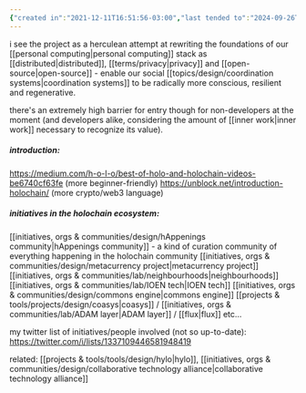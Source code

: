 ```yaml
---
{"created in":"2021-12-11T16:51:56-03:00","last tended to":"2024-09-26T15:21:43-03:00","tags":["technology","web3","distributedsystems","regeneration","socialoperatingsystems","design","lab","datamanagement","open-source","tool","initiative","🌱"],"relevancescore":95,"dg-publish":true,"notestage":["🌱"],"familiaritydegree":4,"created":"2021-12-11T16:51:56.443-03:00","updated":"2025-01-28T19:22:38.138-03:00","permalink":"/initiatives-orgs-and-communities/lab/holochain/","dgPassFrontmatter":true}
---
```


i see the project as a herculean attempt at rewriting the foundations of our [[personal computing\|personal computing]] stack as [[distributed\|distributed]], [[terms/privacy\|privacy]] and [[open-source\|open-source]] - enable our social [[topics/design/coordination systems\|coordination systems]] to be radically more conscious, resilient and regenerative.

there's an extremely high barrier for entry though for non-developers at the moment (and developers alike, considering the amount of [[inner work\|inner work]] necessary to recognize its value).

##### introduction:

https://medium.com/h-o-l-o/best-of-holo-and-holochain-videos-be6740cf63fe (more beginner-friendly)
https://unblock.net/introduction-holochain/ (more crypto/web3 language)

##### initiatives in the holochain ecosystem:

[[initiatives, orgs & communities/design/hAppenings community\|hAppenings community]] - a kind of curation community of everything happening in the holochain community
[[initiatives, orgs & communities/design/metacurrency project\|metacurrency project]]
[[initiatives, orgs & communities/lab/neighbourhoods\|neighbourhoods]]
[[initiatives, orgs & communities/lab/IOEN tech\|IOEN tech]]
[[initiatives, orgs & communities/design/commons engine\|commons engine]]
[[projects & tools/projects/design/coasys\|coasys]] / [[initiatives, orgs & communities/lab/ADAM layer\|ADAM layer]] / [[flux\|flux]]
etc...

my twitter list of initiatives/people involved (not so up-to-date): https://twitter.com/i/lists/1337109446581948419

related: [[projects & tools/tools/design/hylo\|hylo]], [[initiatives, orgs & communities/design/collaborative technology alliance\|collaborative technology alliance]]